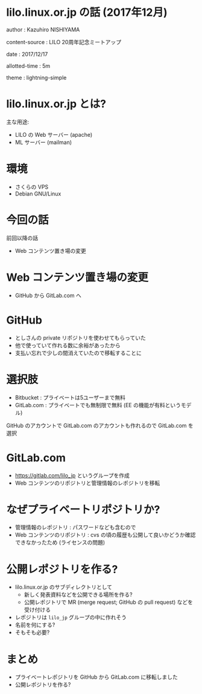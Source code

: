 # lilo.linux.or.jp の話 (2017年12月)

author
:   Kazuhiro NISHIYAMA

content-source
:   LILO 20周年記念ミートアップ

date
:   2017/12/17

allotted-time
:   5m

theme
:   lightning-simple

# lilo.linux.or.jp とは?

主な用途:

* LILO の Web サーバー (apache)
* ML サーバー (mailman)

# 環境

* さくらの VPS
* Debian GNU/Linux

# 今回の話

前回以降の話

* Web コンテンツ置き場の変更

# Web コンテンツ置き場の変更

- GitHub から GitLab.com へ

# GitHub

- としさんの private リポジトリを使わせてもらっていた
- 他で使っていて作れる数に余裕があったから
- 支払い忘れで少しの間消えていたので移転することに

# 選択肢

- Bitbucket : プライベートは5ユーザーまで無料
- GitLab.com : プライベートでも無制限で無料 (EE の機能が有料というモデル)

GitHub のアカウントで GitLab.com のアカウントも作れるので GitLab.com を選択

# GitLab.com

- https://gitlab.com/lilo_jp というグループを作成
- Web コンテンツのリポジトリと管理情報のレポジトリを移転

# なぜプライベートリポジトリか?

- 管理情報のレポジトリ : パスワードなども含むので
- Web コンテンツのリポジトリ : cvs の頃の履歴も公開して良いかどうか確認できなかったため (ライセンスの問題)

# 公開レポジトリを作る?

- lilo.linux.or.jp のサブディレクトリとして
  - 新しく発表資料などを公開できる場所を作る?
  - 公開レポジトリで MR (merge request; GitHub の pull request) などを受け付ける
- レポジトリは `lilo_jp` グループの中に作れそう
- 名前を何にする?
- そもそも必要?

# まとめ

- プライベートレポジトリを GitHub から GitLab.com に移転しました
- 公開レポジトリを作る?
